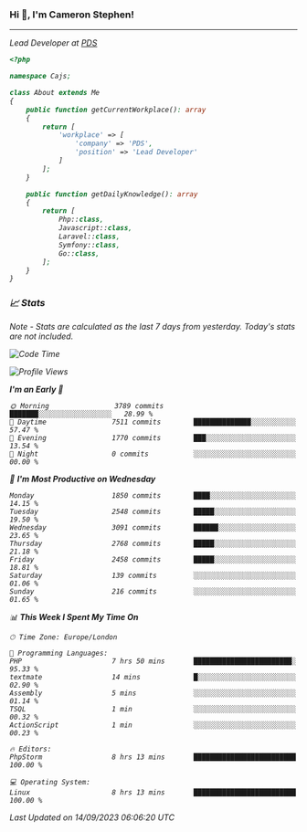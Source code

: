 ### Hi 👋, I'm Cameron Stephen!
<hr>
<p><em>Lead Developer at <a href="https://prindatasolutions.co.uk">PDS</a></p>


```php
<?php

namespace Cajs;

class About extends Me
{
    public function getCurrentWorkplace(): array
    {
        return [
            'workplace' => [
                'company' => 'PDS',
                'position' => 'Lead Developer'
            ]
        ];
    }

    public function getDailyKnowledge(): array
    {
        return [
            Php::class,
            Javascript::class,
            Laravel::class,
            Symfony::class,
            Go::class,
        ];
    }
}
```

### 📈 Stats
<p><em>Note - Stats are calculated as the last 7 days from yesterday. Today's stats are not included.</em></p>


<!--START_SECTION:waka-->
![Code Time](http://img.shields.io/badge/Code%20Time-3%2C523%20hrs%2036%20mins-blue)

![Profile Views](http://img.shields.io/badge/Profile%20Views-0-blue)

**I'm an Early 🐤** 

```text
🌞 Morning                3789 commits        ███████░░░░░░░░░░░░░░░░░░   28.99 % 
🌆 Daytime                7511 commits        ██████████████░░░░░░░░░░░   57.47 % 
🌃 Evening                1770 commits        ███░░░░░░░░░░░░░░░░░░░░░░   13.54 % 
🌙 Night                  0 commits           ░░░░░░░░░░░░░░░░░░░░░░░░░   00.00 % 
```
📅 **I'm Most Productive on Wednesday** 

```text
Monday                   1850 commits        ████░░░░░░░░░░░░░░░░░░░░░   14.15 % 
Tuesday                  2548 commits        █████░░░░░░░░░░░░░░░░░░░░   19.50 % 
Wednesday                3091 commits        ██████░░░░░░░░░░░░░░░░░░░   23.65 % 
Thursday                 2768 commits        █████░░░░░░░░░░░░░░░░░░░░   21.18 % 
Friday                   2458 commits        █████░░░░░░░░░░░░░░░░░░░░   18.81 % 
Saturday                 139 commits         ░░░░░░░░░░░░░░░░░░░░░░░░░   01.06 % 
Sunday                   216 commits         ░░░░░░░░░░░░░░░░░░░░░░░░░   01.65 % 
```


📊 **This Week I Spent My Time On** 

```text
🕑︎ Time Zone: Europe/London

💬 Programming Languages: 
PHP                      7 hrs 50 mins       ████████████████████████░   95.33 % 
textmate                 14 mins             █░░░░░░░░░░░░░░░░░░░░░░░░   02.90 % 
Assembly                 5 mins              ░░░░░░░░░░░░░░░░░░░░░░░░░   01.14 % 
TSQL                     1 min               ░░░░░░░░░░░░░░░░░░░░░░░░░   00.32 % 
ActionScript             1 min               ░░░░░░░░░░░░░░░░░░░░░░░░░   00.23 % 

🔥 Editors: 
PhpStorm                 8 hrs 13 mins       █████████████████████████   100.00 % 

💻 Operating System: 
Linux                    8 hrs 13 mins       █████████████████████████   100.00 % 
```


 Last Updated on 14/09/2023 06:06:20 UTC
<!--END_SECTION:waka-->
